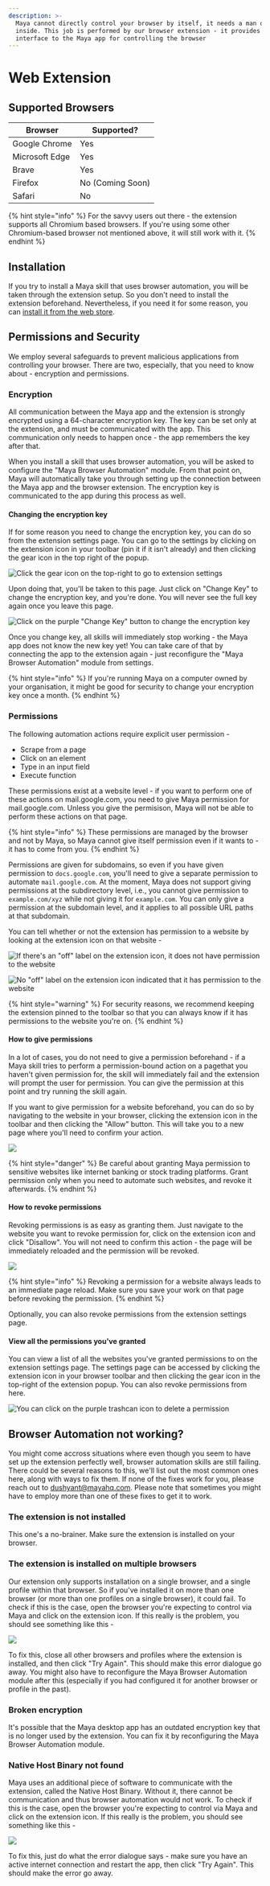 ```yaml
---
description: >-
  Maya cannot directly control your browser by itself, it needs a man on the
  inside. This job is performed by our browser extension - it provides an
  interface to the Maya app for controlling the browser
---
```


# Web Extension

## Supported Browsers

| Browser        | Supported?       |
| -------------- | ---------------- |
| Google Chrome  | Yes              |
| Microsoft Edge | Yes              |
| Brave          | Yes              |
| Firefox        | No (Coming Soon) |
| Safari         | No               |

{% hint style="info" %}
For the savvy users out there - the extension supports all Chromium based browsers. If you're using some other Chromium-based browser not mentioned above, it will still work with it.
{% endhint %}

## Installation

If you try to install a Maya skill that uses browser automation, you will be taken through the extension setup. So you don't need to install the extension beforehand. Nevertheless, if you need it for some reason, you can [install it from the web store](https://chrome.google.com/webstore/detail/maya-web-automation/glhdiigjjllhlahaipipmkfknldhbnob).

## Permissions and Security

We employ several safeguards to prevent malicious applications from controlling your browser. There are two, especially, that you need to know about - encryption and permissions.

### Encryption

All communication between the Maya app and the extension is strongly encrypted using a 64-character encryption key. The key can be set only at the extension, and must be communicated with the app. This communication only needs to happen once - the app remembers the key after that.

When you install a skill that uses browser automation, you will be asked to configure the "Maya Browser Automation" module. From that point on, Maya will automatically take you through setting up the connection between the Maya app and the browser extension. The encryption key is communicated to the app during this process as well.

#### Changing the encryption key

If for some reason you need to change the encryption key, you can do so from the extension settings page. You can go to the settings by clicking on the extension icon in your toolbar (pin it if it isn't already) and then clicking the gear icon in the top right of the popup.

![Click the gear icon on the top-right to go to extension settings](<../../.gitbook/assets/image (1).png>)

Upon doing that, you'll be taken to this page. Just click on "Change Key" to change the encryption key, and you're done. You will never see the full key again once you leave this page.

![Click on the purple "Change Key" button to change the encryption key](<../../.gitbook/assets/image (2).png>)

Once you change key, all skills will immediately stop working - the Maya app does not know the new key yet! You can take care of that by connecting the app to the extension again - just reconfigure the "Maya Browser Automation" module from settings.

{% hint style="info" %}
If you're running Maya on a computer owned by your organisation, it might be good for security to change your encryption key once a month.
{% endhint %}

### Permissions

The following automation actions require explicit user permission -&#x20;

* Scrape from a page
* Click on an element
* Type in an input field
* Execute function

These permissions exist at a website level - if you want to perform one of these actions on mail.google.com, you need to give Maya permission for mail.google.com. Unless you give the permisison, Maya will not be able to perform these actions on that page.

{% hint style="info" %}
These permissions are managed by the browser and not by Maya, so Maya cannot give itself permission even if it wants to - it has to come from you.
{% endhint %}

Permissions are given for subdomains, so even if you have given permission to `docs.google.com`, you'll need to give a separate permission to automate `mail.google.com`. At the moment, Maya does not support giving permissions at the subdirectory level, i.e., you cannot give permission to `example.com/xyz` while not giving it for `example.com`. You can only give a permission at the subdomain level, and it applies to all possible URL paths at that subdomain.

You can tell whether or not the extension has permission to a website by looking at the extension icon on that website -

![If there's an "off" label on the extension icon, it does not have permission to the website](<../../.gitbook/assets/image (3).png>)

![No "off" label on the extension icon indicated that it has permission to the website](<../../.gitbook/assets/image (4).png>)

{% hint style="warning" %}
For security reasons, we recommend keeping the extension pinned to the toolbar so that you can always know if it has permissions to the website you're on.
{% endhint %}

#### How to give permissions

In a lot of cases, you do not need to give a permission beforehand - if a Maya skill tries to perform a permission-bound action on a pagethat you haven't given permission for, the skill will immediately fail and the extension will prompt the user for permission. You can give the permission at this point and try running the skill again.

If you want to give permission for a website beforehand, you can do so by navigating to the website in your browser, clicking the extension icon in the toolbar and then clicking the "Allow" button. This will take you to a new page where you'll need to confirm your action.

![](../../.gitbook/assets/permgrant.gif)

{% hint style="danger" %}
Be careful about granting Maya permission to sensitive websites like internet banking or stock trading platforms. Grant permission only when you need to automate such websites, and revoke it afterwards.
{% endhint %}

#### How to revoke permissions

Revoking permissions is as easy as granting them. Just navigate to the website you want to revoke permission for, click on the extension icon and click "Disallow". You will not need to confirm this action - the page will be immediately reloaded and the permission will be revoked.

![](../../.gitbook/assets/permrevoke.gif)

{% hint style="info" %}
Revoking a permission for a website always leads to an immediate page reload. Make sure you save your work on that page before revoking the permission.
{% endhint %}

Optionally, you can also revoke permissions from the extension settings page.

#### View all the permissions you've granted

You can view a list of all the websites you've granted permissions to on the extension settings page. The settings page can be accessed by clicking the extension icon in your browser toolbar and then clicking the gear icon in the top-right of the extension popup. You can also revoke permissions from here.

![You can click on the purple trashcan icon to delete a permission](<../../.gitbook/assets/image (2).png>)

## Browser Automation not working?

You might come accross situations where even though you seem to have set up the extension perfectly well, browser automation skills are still failing. There could be several reasons to this, we'll list out the most common ones here, along with ways to fix them. If none of the fixes work for you, please reach out to [dushyant@mayahq.com](mailto:dushyant@mayahq.com). Please note that sometimes you might have to employ more than one of these fixes to get it to work.

### The extension is not installed

This one's a no-brainer. Make sure the extension is installed on your browser.

### The extension is installed on multiple browsers

Our extension only supports installation on a single browser, and a single profile within that browser. So if you've installed it on more than one browser (or more than one profiles on a single browser), it could fail. To check if this is the case, open the browser you're expecting to control via Maya and click on the extension icon. If this really is the problem, you should see something like this -&#x20;

![](<../../.gitbook/assets/image (5).png>)

To fix this, close all other browsers and profiles where the extension is installed, and then click "Try Again". This should make this error dialogue go away. You might also have to reconfigure the Maya Browser Automation module after this (especially if you had configured it for another browser or profile in the past).

### Broken encryption

It's possible that the Maya desktop app has an outdated encryption key that is no longer used by the extension. You can fix it by reconfiguring the Maya Browser Automation module.

### Native Host Binary not found

Maya uses an additional piece of software to communicate with the extension, called the Native Host Binary. Without it, there cannot be communication and thus browser automation would not work. To check if this is the case, open the browser you're expecting to control via Maya and click on the extension icon. If this really is the problem, you should see something like this -&#x20;

![](<../../.gitbook/assets/image (6).png>)

To fix this, just do what the error dialogue says - make sure you have an active internet connection and restart the app, then click "Try Again". This should make the error go away.

